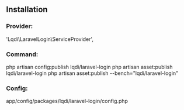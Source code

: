 ## Installation

### Provider: 
'Lqdi\LaravelLogin\ServiceProvider',

### Command: 
php artisan config:publish lqdi/laravel-login
php artisan asset:publish lqdi/laravel-login
php artisan asset:publish --bench="lqdi/laravel-login"

### Config:
app/config/packages/lqdi/laravel-login/config.php